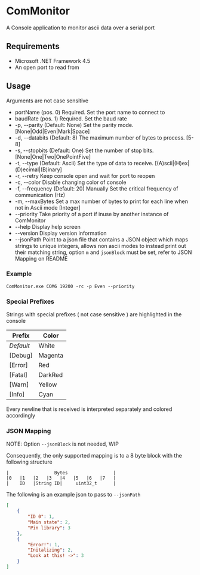 # ComMonitor

A Console application to monitor ascii data over a serial port

## Requirements

* Microsoft .NET Framework 4.5
* An open port to read from

## Usage

Arguments are not case sensitive

*   portName (pos. 0)    Required. Set the port name to connect to
*   baudRate (pos. 1)    Required. Set the baud rate
*   -p, --parity         (Default: None) Set the parity mode. [None|Odd|Even|Mark|Space]
*   -d, --databits       (Default: 8) The maximum number of bytes to process. [5-8]
*   -s, --stopbits       (Default: One) Set the number of stop bits. [None|One|Two|OnePointFive]
*	-t, --type           (Default: Ascii) Set the type of data to receive. [(A)scii|(H)ex|(D)ecimal|(B)inary]
*   -r, --retry          Keep console open and wait for port to reopen
*   -c, --color          Disable changing color of console
*   -f, --frequency      (Default: 20) Manually Set the critical frequency of communication (Hz)
*   -m, --maxBytes       Set a max number of bytes to print for each line when not in Ascii mode [Integer]
*   --priority           Take priority of a port if inuse by another instance of ComMonitor
*   --help               Display help screen
*   --version            Display version information
*   --jsonPath           Point to a json file that contains a JSON object which maps strings to unique integers, allows non ascii modes to instead print out their matching string, option `m` and `jsonBlock` must be set, refer to JSON Mapping on README

###   Example
`ComMonitor.exe COM6 19200 -rc -p Even --priority`

###   Special Prefixes
Strings with special prefixes ( not case sensitive ) are highlighted in the console

| Prefix    | Color   |
| --------- | ------- |
| _Default_ | White   |
| [Debug]   | Magenta |
| [Error]   | Red     |
| [Fatal]   | DarkRed |
| [Warn]    | Yellow  |
| [Info]    | Cyan    |

Every newline that is received is interpreted separately and colored accordingly

### JSON Mapping

NOTE: Option `--jsonBlock` is not needed, WIP

Consequently, the only supported mapping is to a 8 byte block with the following structure

    |                 Bytes                 |
    |0   |1   |2   |3   |4   |5   |6   |7   |
    |    ID   |String ID|     uint32_t      |

The following is an example json to pass to `--jsonPath`

```json
[
    {
        "ID 0": 1,
        "Main state": 2,
        "Pin library": 3
    },
    {
        "Error!": 1,
        "Initalizing": 2,
        "Look at this! ->": 3
    }
]
```